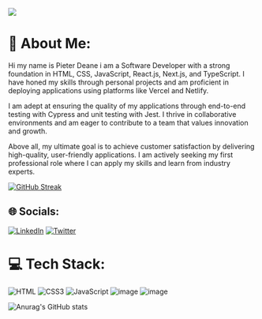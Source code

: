 ![](https://komarev.com/ghpvc/?username=Pieter1821)

# 💫 About Me:

Hi my name is Pieter Deane i am a Software Developer with a strong foundation in HTML, CSS, JavaScript, React.js, Next.js, and TypeScript. I have honed my skills through personal projects and am proficient in deploying applications using platforms like Vercel and Netlify.

I am adept at ensuring the quality of my applications through end-to-end testing with Cypress and unit testing with Jest. I thrive in collaborative environments and am eager to contribute to a team that values innovation and growth.

Above all, my ultimate goal is to achieve customer satisfaction by delivering high-quality, user-friendly applications. I am actively seeking my first professional role where I can apply my skills and learn from industry experts.


[![GitHub Streak](https://streak-stats.demolab.com/?user=Pieter1821)](https://git.io/streak-stats)

## 🌐 Socials:
[![LinkedIn](https://img.shields.io/badge/LinkedIn-%230077B5.svg?logo=linkedin&logoColor=white)](https://www.linkedin.com/in/pieterdeane) [![Twitter](https://img.shields.io/badge/Twitter-%231DA1F2.svg?logo=Twitter&logoColor=white)](https://twitter.com/pieter_deane) 

# 💻 Tech Stack:
![HTML](https://img.shields.io/badge/HTML5-E34F26?style=for-the-badge&logo=html5&logoColor=white)
![CSS3](https://img.shields.io/badge/CSS3-1572B6?style=for-the-badge&logo=css3&logoColor=white)
![JavaScript](https://img.shields.io/badge/JavaScript-323330?style=for-the-badge&logo=javascript&logoColor=F7DF1E)
![image](https://img.shields.io/badge/React-20232A?style=for-the-badge&logo=react&logoColor=61DAFB)
![image](https://img.shields.io/badge/next%20js-000000?style=for-the-badge&logo=nextdotjs&logoColor=white)




![Anurag's GitHub stats](https://github-readme-stats.vercel.app/api?username=Pieter1821&show_icons=true&theme=&bg_color=DEG,COLOR1,COLOR2,COLOR3...COLOR1)



















